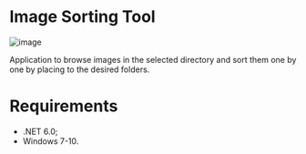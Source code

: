 # Image Sorting Tool

![image](https://user-images.githubusercontent.com/45650343/224993412-8d7e2c55-d145-483f-b5ed-1e7f0347fc0f.png)

Application to browse images in the selected directory and sort them one by one by placing to the desired folders.

# Requirements

- .NET 6.0;
- Windows 7-10.
